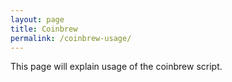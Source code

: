```yaml
---
layout: page
title: Coinbrew
permalink: /coinbrew-usage/
---
```


This page will explain usage of the coinbrew script.
